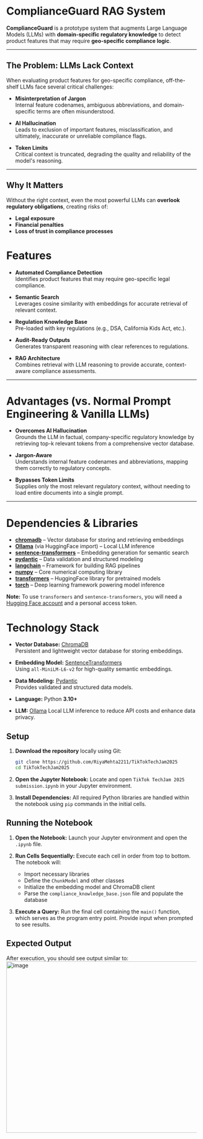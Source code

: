 # ComplianceGuard RAG System

**ComplianceGuard** is a prototype system that augments Large Language Models (LLMs) with **domain-specific regulatory knowledge** to detect product features that may require **geo-specific compliance logic**.

---

## The Problem: LLMs Lack Context

When evaluating product features for geo-specific compliance, off-the-shelf LLMs face several critical challenges:

- **Misinterpretation of Jargon**  
  Internal feature codenames, ambiguous abbreviations, and domain-specific terms are often misunderstood.

- **AI Hallucination**  
  Leads to exclusion of important features, misclassification, and ultimately, inaccurate or unreliable compliance flags.

- **Token Limits**  
  Critical context is truncated, degrading the quality and reliability of the model's reasoning.

---

## Why It Matters

Without the right context, even the most powerful LLMs can **overlook regulatory obligations**, creating risks of:

- **Legal exposure**  
- **Financial penalties**  
- **Loss of trust in compliance processes**


# Features

- **Automated Compliance Detection**  
  Identifies product features that may require geo-specific legal compliance.

- **Semantic Search**  
  Leverages cosine similarity with embeddings for accurate retrieval of relevant context.

- **Regulation Knowledge Base**  
  Pre-loaded with key regulations (e.g., DSA, California Kids Act, etc.).

- **Audit-Ready Outputs**  
  Generates transparent reasoning with clear references to regulations.

- **RAG Architecture**  
  Combines retrieval with LLM reasoning to provide accurate, context-aware compliance assessments.

---

# Advantages (vs. Normal Prompt Engineering & Vanilla LLMs)

- **Overcomes AI Hallucination**  
  Grounds the LLM in factual, company-specific regulatory knowledge by retrieving top-k relevant tokens from a comprehensive vector database.

- **Jargon-Aware**  
  Understands internal feature codenames and abbreviations, mapping them correctly to regulatory concepts.

- **Bypasses Token Limits**  
  Supplies only the most relevant regulatory context, without needing to load entire documents into a single prompt.

---

# Dependencies & Libraries

- **[chromadb](https://www.trychroma.com/)** – Vector database for storing and retrieving embeddings  
- **[Ollama](https://ollama.ai/)** (via HuggingFace import) – Local LLM inference  
- **[sentence-transformers](https://www.sbert.net/)** – Embedding generation for semantic search  
- **[pydantic](https://docs.pydantic.dev/)** – Data validation and structured modeling  
- **[langchain](https://www.langchain.com/)** – Framework for building RAG pipelines  
- **[numpy](https://numpy.org/)** – Core numerical computing library  
- **[transformers](https://huggingface.co/transformers/)** – HuggingFace library for pretrained models  
- **[torch](https://pytorch.org/)** – Deep learning framework powering model inference  

**Note:** To use `transformers` and `sentence-transformers`, you will need a [Hugging Face account](https://huggingface.co/join) and a personal access token.

# Technology Stack

- **Vector Database:** [ChromaDB](https://www.trychroma.com/)  
  Persistent and lightweight vector database for storing embeddings.

- **Embedding Model:** [SentenceTransformers](https://www.sbert.net/)  
  Using `all-MiniLM-L6-v2` for high-quality semantic embeddings.

- **Data Modeling:** [Pydantic](https://docs.pydantic.dev/)  
  Provides validated and structured data models.

- **Language:** Python **3.10+**

- **LLM:** [Ollama](https://ollama.ai/) 
  Local LLM inference to reduce API costs and enhance data privacy.

## Setup

1.  **Download the repository** locally using Git:
    ```bash
    git clone https://github.com/RiyaMehta2211/TikTokTechJam2025
    cd TikTokTechJam2025
    ```

2.  **Open the Jupyter Notebook:** Locate and open `TikTok TechJam 2025 submission.ipynb` in your Jupyter environment.

3.  **Install Dependencies:** All required Python libraries are handled within the notebook using `pip` commands in the initial cells.

## Running the Notebook

1.  **Open the Notebook:** Launch your Jupyter environment and open the `.ipynb` file.

2.  **Run Cells Sequentially:** Execute each cell in order from top to bottom. The notebook will:
    -   Import necessary libraries
    -   Define the `ChunkModel` and other classes
    -   Initialize the embedding model and ChromaDB client
    -   Parse the `compliance_knowledge_base.json` file and populate the database

3.  **Execute a Query:** Run the final cell containing the `main()` function, which serves as the program entry point. Provide input when prompted to see results.

## Expected Output

After execution, you should see output similar to:
<img width="2880" height="452" alt="image" src="https://github.com/user-attachments/assets/cf53f992-3582-4b7c-97fb-b5e569e979dc" />
